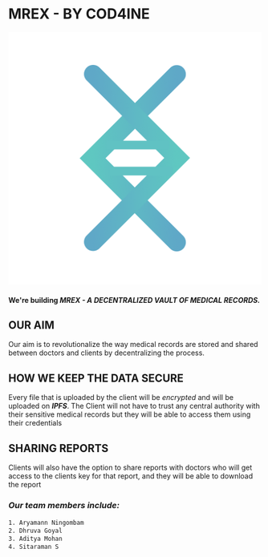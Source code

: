 # MREX - BY COD4INE

<p align="center">
  <img src="./logo.png" alt="Sublime's custom image"/>
</p>

#### We're building **_MREX - A DECENTRALIZED VAULT OF MEDICAL RECORDS._**

## OUR AIM

Our aim is to revolutionalize the way medical records are stored and shared between doctors and clients by decentralizing the process.

## HOW WE KEEP THE DATA SECURE

Every file that is uploaded by the client will be *encrypted* and will be uploaded on **_IPFS_**. The Client will not have to trust any central authority with their sensitive medical records but they will be able to access them using their credentials

## SHARING REPORTS

Clients will also have the option to share reports with doctors who will get access to the clients key for that report, and they will be able to download the report

### **_Our team members include:_**

    1. Aryamann Ningombam
    2. Dhruva Goyal
    3. Aditya Mohan
    4. Sitaraman S

